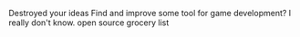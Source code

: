 Destroyed your ideas
Find and improve some tool for game development? I really don't know.
open source grocery list
